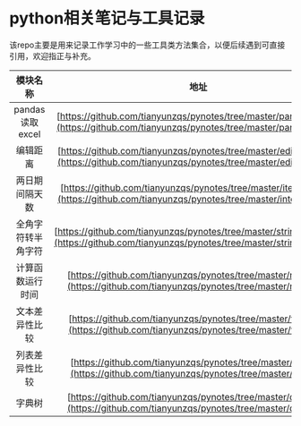 # python相关笔记与工具记录
该repo主要是用来记录工作学习中的一些工具类方法集合，以便后续遇到可直接引用，欢迎指正与补充。<br/>

| 模块名称 | 地址 |
| :----: | :----: |
| pandas读取excel | [https://github.com/tianyunzqs/pynotes/tree/master/pandas_excel](https://github.com/tianyunzqs/pynotes/tree/master/pandas_excel) |
| 编辑距离 | [https://github.com/tianyunzqs/pynotes/tree/master/edit_distance](https://github.com/tianyunzqs/pynotes/tree/master/edit_distance) |
| 两日期间隔天数 | [https://github.com/tianyunzqs/pynotes/tree/master/iterval_days](https://github.com/tianyunzqs/pynotes/tree/master/interval_days) |
| 全角字符转半角字符 | [https://github.com/tianyunzqs/pynotes/tree/master/string_full2half](https://github.com/tianyunzqs/pynotes/tree/master/string_full2half) |
| 计算函数运行时间 | [https://github.com/tianyunzqs/pynotes/tree/master/run_time](https://github.com/tianyunzqs/pynotes/tree/master/run_time) |
| 文本差异性比较 | [https://github.com/tianyunzqs/pynotes/tree/master/text_diff](https://github.com/tianyunzqs/pynotes/tree/master/text_diff) |
| 列表差异性比较 | [https://github.com/tianyunzqs/pynotes/tree/master/list_diff](https://github.com/tianyunzqs/pynotes/tree/master/list_diff) |
| 字典树 | [https://github.com/tianyunzqs/pynotes/tree/master/dict_tree](https://github.com/tianyunzqs/pynotes/tree/master/dict_tree) |
